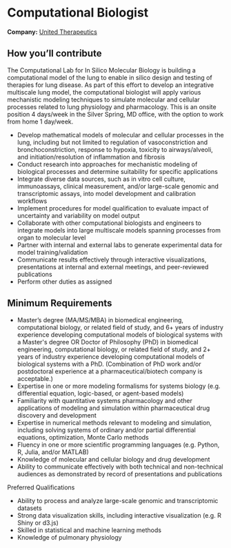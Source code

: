 # Computational Biologist

**Company:** [United Therapeutics][company]

## How you’ll contribute

The Computational Lab for In Silico Molecular Biology is building a computational model of the lung to enable in silico design and testing of therapies for lung disease.
As part of this effort to develop an integrative multiscale lung model, the computational biologist will apply various mechanistic modeling techniques to simulate molecular and cellular processes related to lung physiology and pharmacology.
This is an onsite position 4 days/week in the Silver Spring, MD office, with the option to work from home 1 day/week.

-   Develop mathematical models of molecular and cellular processes in the lung, including but not limited to regulation of vasoconstriction and bronchoconstriction, response to hypoxia, toxicity to airways/alveoli, and initiation/resolution of inflammation and fibrosis
-   Conduct research into approaches for mechanistic modeling of biological processes and determine suitability for specific applications
-   Integrate diverse data sources, such as in vitro cell culture, immunoassays, clinical measurement, and/or large-scale genomic and transcriptomic assays, into model development and calibration workflows
-   Implement procedures for model qualification to evaluate impact of uncertainty and variability on model output
-   Collaborate with other computational biologists and engineers to integrate models into large multiscale models spanning processes from organ to molecular level
-   Partner with internal and external labs to generate experimental data for model training/validation
-   Communicate results effectively through interactive visualizations, presentations at internal and external meetings, and peer-reviewed publications
-   Perform other duties as assigned

## Minimum Requirements

-   Master’s degree (MA/MS/MBA) in biomedical engineering, computational biology, or related field of study, and 6+ years of industry experience developing computational models of biological systems with a Master's degree OR Doctor of Philosophy (PhD) in biomedical engineering, computational biology, or related field of study, and 2+ years of industry experience developing computational models of biological systems with a PhD. (Combination of PhD work and/or postdoctoral experience at a pharmaceutical/biotech company is acceptable.)
-   Expertise in one or more modeling formalisms for systems biology (e.g. differential equation, logic-based, or agent-based models)
-   Familiarity with quantitative systems pharmacology and other applications of modeling and simulation within pharmaceutical drug discovery and development
-   Expertise in numerical methods relevant to modeling and simulation, including solving systems of ordinary and/or partial differential equations, optimization, Monte Carlo methods
-   Fluency in one or more scientific programming languages (e.g. Python, R, Julia, and/or MATLAB)
-   Knowledge of molecular and cellular biology and drug development
-   Ability to communicate effectively with both technical and non-technical audiences as demonstrated by record of presentations and publications

Preferred Qualifications

-   Ability to process and analyze large-scale genomic and transcriptomic datasets
-   Strong data visualization skills, including interactive visualization (e.g. R Shiny or d3.js)
-   Skilled in statistical and machine learning methods
-   Knowledge of pulmonary physiology

<!-- LINKS -->

[company]: https://www.unither.com/home
